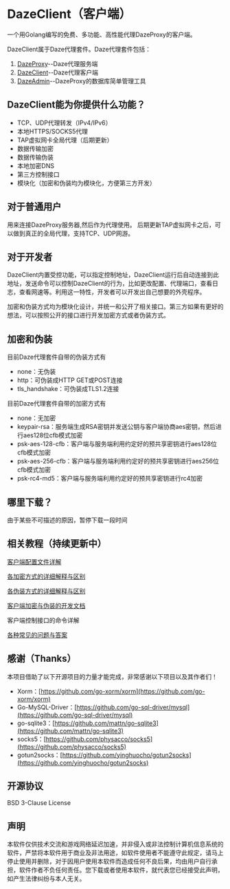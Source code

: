 # DazeClient（客户端）

一个用Golang编写的免费、多功能、高性能代理DazeProxy的客户端。

DazeClient属于Daze代理套件。Daze代理套件包括：

1. [DazeProxy](https://github.com/crabkun/DazeProxy)--Daze代理服务端  
2. [DazeClient](https://github.com/crabkun/DazeClient)--Daze代理客户端  
3. [DazeAdmin](https://github.com/crabkun/DazeAdmin)--DazeProxy的数据库简单管理工具  

## DazeClient能为你提供什么功能？

- TCP、UDP代理转发（IPv4/IPv6）  
- 本地HTTPS/SOCKS5代理  
- TAP虚拟网卡全局代理（后期更新）
- 数据传输加密  
- 数据传输伪装  
- 本地加密DNS
- 第三方控制接口
- 模块化（加密和伪装均为模块化，方便第三方开发）

## 对于普通用户

用来连接DazeProxy服务器,然后作为代理使用。
后期更新TAP虚拟网卡之后，可以做到真正的全局代理，支持TCP、UDP网游。

## 对于开发者

DazeClient内置受控功能，可以指定控制地址，DazeClient运行后自动连接到此地址，发送命令可以控制DazeClient的行为，比如更改配置、代理端口，查看日志，查看网速等。利用这一特性，开发者可以开发出自己想要的外壳程序。

加密和伪装方式均为模块化设计，并统一和公开了相关接口。第三方如果有更好的想法，可以按照公开的接口进行开发加密方式或者伪装方式。

## 加密和伪装

目前Daze代理套件自带的伪装方式有
- none：无伪装
- http：可伪装成HTTP GET或POST连接  
- tls_handshake：可伪装成TLS1.2连接  

目前Daze代理套件自带的加密方式有
- none：无加密
- keypair-rsa：服务端生成RSA密钥并发送公钥与客户端协商aes密钥，然后进行aes128位cfb模式加密  
- psk-aes-128-cfb：客户端与服务端利用约定好的预共享密钥进行aes128位cfb模式加密  
- psk-aes-256-cfb：客户端与服务端利用约定好的预共享密钥进行aes256位cfb模式加密  
- psk-rc4-md5：客户端与服务端利用约定好的预共享密钥进行rc4加密  

## 哪里下载？
由于某些不可描述的原因，暂停下载一段时间

## 相关教程（持续更新中）
[客户端配置文件详解](https://github.com/crabkun/DazeClient/wiki/%E5%AE%A2%E6%88%B7%E7%AB%AF%E9%85%8D%E7%BD%AE%E6%96%87%E4%BB%B6%E8%AF%A6%E8%A7%A3)

[各加密方式的详细解释与区别](https://github.com/crabkun/DazeProxy/wiki/%E5%90%84%E5%8A%A0%E5%AF%86%E6%96%B9%E5%BC%8F%E7%9A%84%E8%AF%A6%E7%BB%86%E8%A7%A3%E9%87%8A%E4%B8%8E%E5%8C%BA%E5%88%AB)

[各伪装方式的详细解释与区别](https://github.com/crabkun/DazeProxy/wiki/%E5%90%84%E4%BC%AA%E8%A3%85%E6%96%B9%E5%BC%8F%E7%9A%84%E8%AF%A6%E7%BB%86%E8%A7%A3%E9%87%8A%E4%B8%8E%E5%8C%BA%E5%88%AB)

[客户端加密与伪装的开发文档](https://github.com/crabkun/DazeClient/wiki/%E5%AE%A2%E6%88%B7%E7%AB%AF%E5%8A%A0%E5%AF%86%E4%B8%8E%E4%BC%AA%E8%A3%85%E7%9A%84%E5%BC%80%E5%8F%91%E6%96%87%E6%A1%A3)

客户端控制接口的命令详解

[各种常见的问题与答案](https://github.com/crabkun/DazeProxy/wiki/%E5%90%84%E7%A7%8D%E5%B8%B8%E8%A7%81%E7%9A%84%E9%97%AE%E9%A2%98%E4%B8%8E%E7%AD%94%E6%A1%88)

## 感谢（Thanks）
本项目借助了以下开源项目的力量才能完成，非常感谢以下项目以及其作者们！  
- Xorm：[https://github.com/go-xorm/xorm](https://github.com/go-xorm/xorm)  
- Go-MySQL-Driver：[https://github.com/go-sql-driver/mysql](https://github.com/go-sql-driver/mysql)  
- go-sqlite3：[https://github.com/mattn/go-sqlite3](https://github.com/mattn/go-sqlite3)  
- socks5：[https://github.com/physacco/socks5](https://github.com/physacco/socks5)
- gotun2socks：[https://github.com/yinghuocho/gotun2socks](https://github.com/yinghuocho/gotun2socks)
## 开源协议
BSD 3-Clause License

## 声明
本软件仅供技术交流和游戏网络延迟加速，并非侵入或非法控制计算机信息系统的软件，严禁将本软件用于商业及非法用途，如软件使用者不能遵守此规定，请马上停止使用并删除，对于因用户使用本软件而造成任何不良后果，均由用户自行承担，软件作者不负任何责任。您下载或者使用本软件，就代表您已经接受此声明，如产生法律纠纷与本人无关。